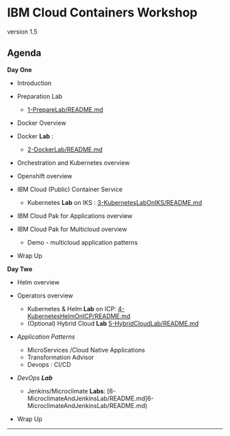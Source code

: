 # IBM Cloud Containers Workshop

version 1.5


## Agenda

**Day One**
+ Introduction
+ Preparation Lab
  + [1-PrepareLab/README.md](1-PrepareLab/README.md)
+ Docker Overview
+ Docker **Lab** :
  + [2-DockerLab/README.md](2-DockerLab/README.md)

+ Orchestration and Kubernetes overview
+ Openshift overview

+ IBM Cloud (Public) Container Service
  + Kubernetes **Lab** on IKS : [3-KubernetesLabOnIKS/README.md](3-KubernetesLabOnIKS/README.md)
+ IBM Cloud Pak for Applications overview
+ IBM Cloud Pak for Multicloud overview
  + Demo - multicloud application patterns
+ Wrap Up

**Day Two**
+ Helm overview
+ Operators overview
  + Kubernetes & Helm **Lab** on ICP: [4-KubernetesHelmOnICP/README.md](4-KubernetesHelmOnICP/README.md)
  + (Optional) Hybrid Cloud **Lab** [5-HybridCloudLab/README.md](5-HybridCloudLab/README.md)
+ _Application Patterns_
  + MicroServices /Cloud Native Applications
  + Transformation Advisor
  + Devops : CI/CD
+ _DevOps **Lab**_
  + Jenkins/Microclimate **Labs**: [6-MicroclimateAndJenkinsLab/README.md]6-MicroclimateAndJenkinsLab/README.md)

+ Wrap Up

---
